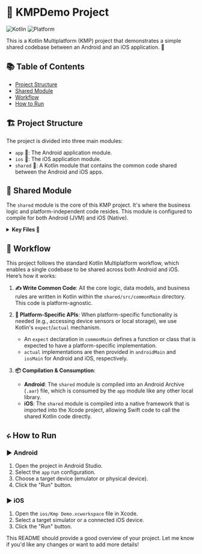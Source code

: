 # 🚀 KMPDemo Project

![Kotlin](https://img.shields.io/badge/Kotlin-1.9.20-blue.svg?style=for-the-badge&logo=kotlin)
![Platform](https://img.shields.io/badge/Platform-Android%20%7C%20iOS-brightgreen.svg?style=for-the-badge)

This is a Kotlin Multiplatform (KMP) project that demonstrates a simple shared codebase between an Android and an iOS application. 📱

## 📚 Table of Contents

- [Project Structure](#️-project-structure)
- [Shared Module](#-shared-module)
- [Workflow](#-workflow)
- [How to Run](#-how-to-run)

## 🏗️ Project Structure

The project is divided into three main modules:

- `app` 🤖: The Android application module.
- `ios` 🍏: The iOS application module.
- `shared` 🤝: A Kotlin module that contains the common code shared between the Android and iOS apps.

## 🤝 Shared Module

The `shared` module is the core of this KMP project. It's where the business logic and platform-independent code resides. This module is configured to compile for both Android (JVM) and iOS (Native).

<details>
<summary><strong>Key Files 📄</strong></summary>

- `shared/src/commonMain/kotlin/com/example/shared/BaseClass.kt`: A simple class with a method `printMyName()` that returns a string. This demonstrates how common code can be written once and used on multiple platforms.
- `shared/src/commonMain/kotlin/com/example/shared/Platform.kt`: This file uses the `expect` keyword to declare a function `platform()`. This function will have platform-specific implementations (`actual` implementations) in the `androidMain` and `iosMain` source sets.

</details>

## 🌊 Workflow

This project follows the standard Kotlin Multiplatform workflow, which enables a single codebase to be shared across both Android and iOS. Here’s how it works:

1.  **✍️ Write Common Code**: All the core logic, data models, and business rules are written in Kotlin within the `shared/src/commonMain` directory. This code is platform-agnostic.

2.  **🔌 Platform-Specific APIs**: When platform-specific functionality is needed (e.g., accessing device sensors or local storage), we use Kotlin's `expect`/`actual` mechanism.
    *   An `expect` declaration in `commonMain` defines a function or class that is expected to have a platform-specific implementation.
    *   `actual` implementations are then provided in `androidMain` and `iosMain` for Android and iOS, respectively.

3.  **📦 Compilation & Consumption**:
    *   **Android**: The `shared` module is compiled into an Android Archive (`.aar`) file, which is consumed by the `app` module like any other local library.
    *   **iOS**: The `shared` module is compiled into a native framework that is imported into the Xcode project, allowing Swift code to call the shared Kotlin code directly.

## ሩ How to Run

### ▶️ Android

1. Open the project in Android Studio.
2. Select the `app` run configuration.
3. Choose a target device (emulator or physical device).
4. Click the "Run" button.

### ▶️ iOS

1. Open the `ios/Kmp Demo.xcworkspace` file in Xcode.
2. Select a target simulator or a connected iOS device.
3. Click the "Run" button.

This README should provide a good overview of your project. Let me know if you'd like any changes or want to add more details!
